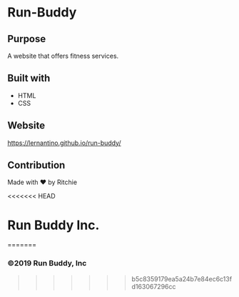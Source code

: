 # Run-Buddy

## Purpose
A website that offers fitness services.

## Built with
* HTML
* CSS

## Website
https://lernantino.github.io/run-buddy/

## Contribution
Made with ❤️ by Ritchie

<<<<<<< HEAD
# Run Buddy Inc.
=======
### &copy;2019 Run Buddy, Inc 
>>>>>>> b5c8359179ea5a24b7e84ec6c13fd163067296cc
